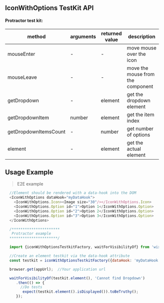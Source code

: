## IconWithOptions TestKit API

#### Protractor test kit:

| method | arguments | returned value | description |
|--------|-----------|----------------|-------------|
| mouseEnter | - | - | move mouse over the icon |
| mouseLeave | - | - | move the mouse from the component |
| getDropdown | - | element | get the dropdown element |
| getDropdownItem | number | element | get the item index <arg> |
| getDropdownItemsCount | - | number | get number of options |
| element | - | element | get the actual element |
  

## Usage Example

> E2E example
```javascript
  //Element should be rendered with a data-hook into the DOM
  <IconWithOptions dataHook="myDataHook">
    <IconWithOptions.Icon><Image size="30"/></IconWithOptions.Icon>
    <IconWithOptions.Option id="1">Option 1</IconWithOptions.Option>
    <IconWithOptions.Option id="2">Option 2</IconWithOptions.Option>
    <IconWithOptions.Option id="3">Option 3</IconWithOptions.Option>
  </IconWithOptions>

  /**********************
   Protractor example
  **********************/

  import {iconWithOptionsTestkitFactory, waitForVisibilityOf} from 'wix-style-react/dist/testkit/protractor';

  //Create an element testkit via the data-hook attribute
  const testkit = iconWithOptionsTestkitFactory({dataHook: 'myDataHook'});

  browser.get(appUrl);  //Your application url

  waitForVisibilityOf(testkit.element(), 'Cannot find Dropdown')
     .then(() => {
       //Do tests
        expect(testkit.element().isDisplayed()).toBeTruthy();
     });
```
